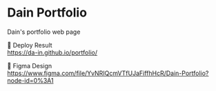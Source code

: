# Dain Portfolio
Dain's portfolio web page

🔗 Deploy Result  
https://da-in.github.io/portfolio/

🎨 Figma Design  
https://www.figma.com/file/YvNRIQcmVTfUJaFiffhHcR/Dain-Portfolio?node-id=0%3A1
